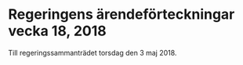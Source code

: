 # Regeringens ärendeförteckningar vecka 18, 2018

Till regeringssammanträdet torsdag den 3 maj 2018.
